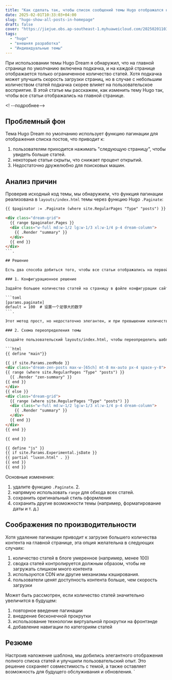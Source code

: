 ```yaml
---
title: "Как сделать так, чтобы список сообщений темы Hugo отображался на главной странице"
date: 2025-02-01T10:33:03+04:00
slug: "hugo-show-all-posts-in-homepage"
draft: false
cover: "https://jiejue.obs.ap-southeast-1.myhuaweicloud.com/20250201103520844.webp"
tags:
  - "hugo"
  - "внешняя разработка"
  - "Индивидуальные темы"
---
```


При использовании темы Hugo Dream я обнаружил, что на главной странице по умолчанию включена подкачка, и на каждой странице отображается только ограниченное количество статей. Хотя подкачка может улучшить скорость загрузки страниц, но в случае с небольшим количеством статей подкачка скорее влияет на пользовательское восприятие. В этой статье мы расскажем, как изменить тему Hugo так, чтобы все статьи отображались на главной странице.

<! --подробнее-->

## Проблемный фон

Тема Hugo Dream по умолчанию использует функцию пагинации для отображения списка постов, что приводит к:

1. пользователям приходится нажимать "следующую страницу", чтобы увидеть больше статей.
2. некоторые статьи скрыты, что снижает процент открытий.
3. Недостаточно дружелюбно для поисковых машин.

## Анализ причин

Проверив исходный код темы, мы обнаружили, что функция пагинации реализована в `layouts/index.html` темы через функцию Hugo `.Paginate`:

```html
{{ $paginator := .Paginate (where site.RegularPages "Type" "posts") }}

<div class="dream-grid">
  {{ range $paginator.Pages }}
  <div class="w-full md:w-1/2 lg:w-1/3 xl:w-1/4 p-4 dream-column">
    {{ .Render "summary" }}
  </div>
  {{ end }}
</div>
```.

## Решение

Есть два способа добиться того, чтобы все статьи отображались на первой странице:

### 1. Конфигурационное решение

Задайте большее количество статей на страницу в файле конфигурации сайта (hugo.toml):

```toml
[params.paginate]
default = 100  # 设置一个足够大的数字
```.

Этот метод прост, но недостаточно элегантен, и при превышении количества статей над заданным значением страница все равно будет отображаться.

### 2. Схема переопределения темы

Создайте пользовательский layouts/index.html, чтобы переопределить шаблон темы и полностью убрать пагинацию:

```html
{{ define "main"}}

{{ if site.Params.zenMode }}
<div class="dream-zen-posts max-w-[65ch] mt-8 mx-auto px-4 space-y-8">
{{ range (where site.RegularPages "Type" "posts") }}
  {{ .Render "zen-summary" }}
{{ end }}
</div>
{{ else }}
<div class="dream-grid">
  {{ range (where site.RegularPages "Type" "posts") }}
  <div class="w-full md:w-1/2 lg:w-1/3 xl:w-1/4 p-4 dream-column">
    {{ .Render "summary" }}
  </div>
  {{ end }}
</div>
{{ end }}

{{ end }}

{{ define "js" }}
{{ if site.Params.Experimental.jsDate }}
{{ partial "luxon.html" . }}
{{ end }}
{{ end }}
```

Основные изменения:
1. удалите функцию `.Paginate`. 2.
2. напрямую использовать `range` для обхода всех статей.
3. сохранить оригинальный стиль оформления
4. сохранить другие возможности темы (например, форматирование даты и т. д.)

## Соображения по производительности

Хотя удаление пагинации приводит к загрузке большего количества контента на главной странице, эта опция желательна в следующих случаях:

1. количество статей в блоге умеренное (например, менее 100)
2. сводка статей контролируется должным образом, чтобы не загружать слишком много контента
3. используются CDN или другие механизмы кэширования.
4. пользователи ценят доступность контента больше, чем скорость загрузки

Может быть рассмотрен, если количество статей значительно увеличится в будущем:

1. повторное введение пагинации
2. внедрение бесконечной прокрутки
3. использование технологии виртуальной прокрутки на фронтэнде
4. добавление навигации по категориям статей

## Резюме

Настроив наложение шаблона, мы добились элегантного отображения полного списка статей и улучшили пользовательский опыт. Это решение сохраняет совместимость с темой, а также оставляет возможность для будущего обслуживания и обновления. `

